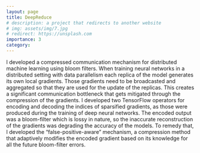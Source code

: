```yaml
---
layout: page
title: DeepReduce
# description: a project that redirects to another website
# img: assets/img/7.jpg
# redirect: https://unsplash.com
importance: 3
category:
---
```


I developed a compressed communication mechanism for distributed machine learning using bloom filters. When training neural networks in a distributed setting with data parallelism each replica of the model generates its own local gradients. Those gradients need to be broadcasted and aggregated so that they are used for the update of the replicas. This creates a significant communication bottleneck that gets mitigated through the compression of the gradients. I developed two TensorFlow operators for encoding and decoding the indices of sparsified gradients, as those were produced during the training of deep neural networks. The encoded output was a bloom-filter which is lossy in nature, so the inaccurate reconstruction of the gradients was degrading the accuracy of the models. To remedy that, I developed the “false-positive-aware” mechanism, a compression method that adaptively modifies the encoded gradient based on its knowledge for all the future bloom-filter errors.
